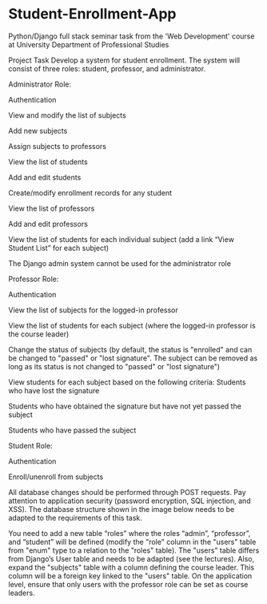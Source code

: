 # Student-Enrollment-App
Python/Django full stack seminar task from the 'Web Development' course at University Department of Professional Studies 

Project Task
Develop a system for student enrollment. The system will consist of three roles: student, professor, and administrator.



Administrator Role:

Authentication

View and modify the list of subjects

Add new subjects

Assign subjects to professors

View the list of students

Add and edit students

Create/modify enrollment records for any student

View the list of professors

Add and edit professors

View the list of students for each individual subject (add a link “View Student List” for each subject)

The Django admin system cannot be used for the administrator role


Professor Role:

Authentication

View the list of subjects for the logged-in professor

View the list of students for each subject (where the logged-in professor is the course leader)

Change the status of subjects (by default, the status is "enrolled" and can be changed to "passed" or "lost signature". The subject can be removed as long as its status is not changed to "passed" or "lost signature")

View students for each subject based on the following criteria:
Students who have lost the signature

Students who have obtained the signature but have not yet passed the subject

Students who have passed the subject


Student Role:

Authentication

Enroll/unenroll from subjects

All database changes should be performed through POST requests. Pay attention to application security (password encryption, SQL injection, and XSS). The database structure shown in the image below needs to be adapted to the requirements of this task.

You need to add a new table “roles” where the roles “admin”, “professor”, and “student” will be defined (modify the "role" column in the "users" table from "enum" type to a relation to the "roles" table). The "users" table differs from Django’s User table and needs to be adapted (see the lectures). Also, expand the "subjects" table with a column defining the course leader. This column will be a foreign key linked to the "users" table. On the application level, ensure that only users with the professor role can be set as course leaders.

